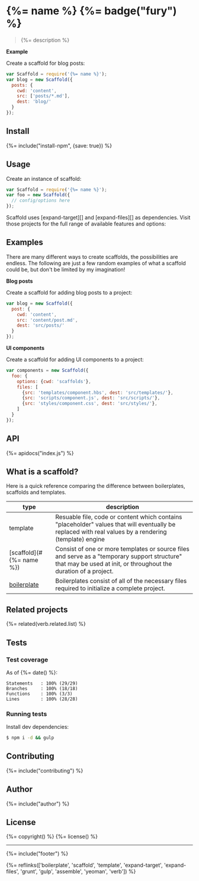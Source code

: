 # {%= name %} {%= badge("fury") %}

> {%= description %}

**Example**

Create a scaffold for blog posts:

```js
var Scaffold = require('{%= name %}');
var blog = new Scaffold({
  posts: {
    cwd: 'content',
    src: ['posts/*.md'],
    dest: 'blog/'
  }  
});
```

<!-- toc -->

## Install

{%= include("install-npm", {save: true}) %}

## Usage

Create an instance of scaffold:

```js
var Scaffold = require('{%= name %}');
var foo = new Scaffold({
  // config/options here  
});
```

Scaffold uses [expand-target][] and [expand-files][] as dependencies. Visit those projects for the full range of available features and options:


## Examples

There are many different ways to create scaffolds, the possibilities are endless. The following are just a few random examples of what a scaffold could be, but don't be limited by my imagination! 

**Blog posts**

Create a scaffold for adding blog posts to a project:

```js
var blog = new Scaffold({
  post: {
    cwd: 'content',
    src: 'content/post.md', 
    dest: 'src/posts/'
  }
});
```

**UI components**

Create a scaffold for adding UI components to a project:

```js
var components = new Scaffold({
  foo: {
    options: {cwd: 'scaffolds'},
    files: [
      {src: 'templates/component.hbs', dest: 'src/templates/'},
      {src: 'scripts/component.js', dest: 'src/scripts/'},
      {src: 'styles/component.css', dest: 'src/styles/'},
    ]
  }
});
```

## API
{%= apidocs("index.js") %}

## What is a scaffold?

Here is a quick reference comparing the difference between boilerplates, scaffolds and templates.

| **type** | **description** |
| --- | --- |
| template | Resuable file, code or content which contains "placeholder" values that will eventually be replaced with real values by a rendering (template) engine |
| [scaffold](#{%= name %}) | Consist of one or more templates or source files and serve as a "temporary support structure" that may be used at init, or throughout the duration of a project. |
| [boilerplate](https://github.com/boilerplate) | Boilerplates consist of all of the necessary files required to initialize a complete project. |

## Related projects
{%= related(verb.related.list) %}  

## Tests
### Test coverage

As of {%= date() %}:

```
Statements   : 100% (29/29)
Branches     : 100% (18/18)
Functions    : 100% (3/3)
Lines        : 100% (28/28)
```

### Running tests

Install dev dependencies:

```sh
$ npm i -d && gulp
```

## Contributing
{%= include("contributing") %}

## Author
{%= include("author") %}

## License
{%= copyright() %}
{%= license() %}

***

{%= include("footer") %}

{%= reflinks(['boilerplate', 'scaffold', 'template', 'expand-target', 'expand-files', 'grunt', 'gulp', 'assemble', 'yeoman', 'verb']) %}
